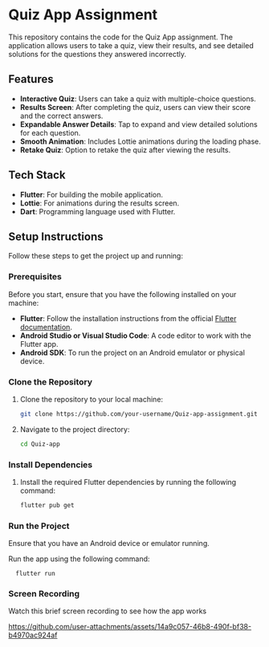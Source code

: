 # Quiz App Assignment

This repository contains the code for the Quiz App assignment. The application allows users to take a quiz, view their results, and see detailed solutions for the questions they answered incorrectly.

## Features

- **Interactive Quiz**: Users can take a quiz with multiple-choice questions.
- **Results Screen**: After completing the quiz, users can view their score and the correct answers.
- **Expandable Answer Details**: Tap to expand and view detailed solutions for each question.
- **Smooth Animation**: Includes Lottie animations during the loading phase.
- **Retake Quiz**: Option to retake the quiz after viewing the results.

## Tech Stack

- **Flutter**: For building the mobile application.
- **Lottie**: For animations during the results screen.
- **Dart**: Programming language used with Flutter.

## Setup Instructions

Follow these steps to get the project up and running:

### Prerequisites

Before you start, ensure that you have the following installed on your machine:

- **Flutter**: Follow the installation instructions from the official [Flutter documentation](https://flutter.dev/docs/get-started/install).
- **Android Studio or Visual Studio Code**: A code editor to work with the Flutter app.
- **Android SDK**: To run the project on an Android emulator or physical device.

### Clone the Repository

1. Clone the repository to your local machine:

   ```bash
   git clone https://github.com/your-username/Quiz-app-assignment.git

2. Navigate to the project directory:

   ```bash
   cd Quiz-app

### Install Dependencies

1. Install the required Flutter dependencies by running the following command:
   ```bash
   flutter pub get

### Run the Project

Ensure that you have an Android device or emulator running.

Run the app using the following command:

      flutter run

### Screen Recording

Watch this brief screen recording to see how the app works

https://github.com/user-attachments/assets/14a9c057-46b8-490f-bf38-b4970ac924af

